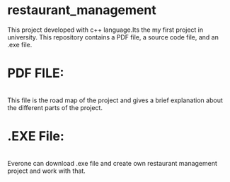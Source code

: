 # restaurant_management
This project developed with c++ language.Its the my first project in university. This repository contains a PDF file, a source code file, and an .exe file.
<br>
<h1>PDF FILE:</h1><br>
This file is the road map of the project and gives a brief explanation about the different parts of the project.
<h1>.EXE File:</h1><br>
Everone can download .exe file and create own restaurant management project and work with that.
